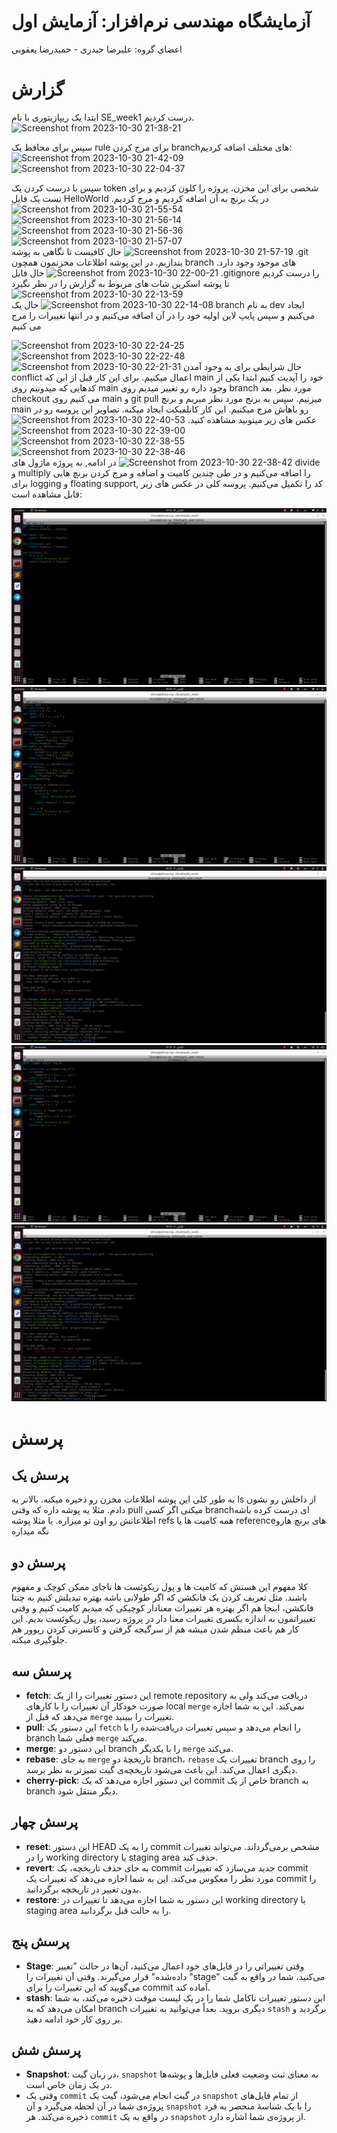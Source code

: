 # آزمایشگاه مهندسی نرم‌افزار: آزمایش اول
اعضای گروه: علیرضا حیدری - حمیدرضا یعقوبی

# گزارش
ابتدا یک ریپازیتوری با نام SE_week1 درست کردیم.
![Screenshot from 2023-10-30 21-38-21](https://github.com/hamidrezayaghobi/SL_week1/assets/59170724/798c4d3e-9bca-4ef4-a16e-82e49fd3462d)

سپس برای محافظ یک rule برای مرج کردن branchهای مختلف اضافه کردیم:
![Screenshot from 2023-10-30 21-42-09](https://github.com/hamidrezayaghobi/SL_week1/assets/59170724/d091c93d-f7db-44ec-b480-f98ca120835d)
![Screenshot from 2023-10-30 22-04-37](https://github.com/hamidrezayaghobi/SL_week1/assets/59170724/9ca3fe78-2825-4bff-88c2-bd3591134862)

سپس با درست کردن یک token شخصی برای این مخزن، پروژه را کلون کردیم و برای تست یک فایل HelloWorld در یک برنچ به آن اضافه کردیم و مرج کردیم.
![Screenshot from 2023-10-30 21-55-54](https://github.com/hamidrezayaghobi/SL_week1/assets/59170724/c3bb7758-26b7-46b3-aadd-c2e39f8645d5)
![Screenshot from 2023-10-30 21-56-14](https://github.com/hamidrezayaghobi/SL_week1/assets/59170724/233002c0-5f92-4374-abb2-fa567e004952)
![Screenshot from 2023-10-30 21-56-36](https://github.com/hamidrezayaghobi/SL_week1/assets/59170724/721bd11b-56a1-48fb-a064-7bdda5f83c28)
![Screenshot from 2023-10-30 21-57-07](https://github.com/hamidrezayaghobi/SL_week1/assets/59170724/dbf22cb3-d9c0-4072-a3d2-485c149ab6fb)
![Screenshot from 2023-10-30 21-57-19](https://github.com/hamidrezayaghobi/SL_week1/assets/59170724/a6318dfa-fb17-4c15-a770-897ceeb59851)
حال کافیست تا نگاهی به پوشه .git بندازیم. در این پوشه اطلاعات مخزنمون همچون branch های موجود وجود دارد.
![Screenshot from 2023-10-30 22-00-21](https://github.com/hamidrezayaghobi/SL_week1/assets/59170724/32144a02-337c-4cd9-b3fb-4872b84b6b6b)
حال فایل .gitignore را درست کردیم تا پوشه اسکرین شات های مربوط به گزارش را در نظر نگیرد
![Screenshot from 2023-10-30 22-13-59](https://github.com/hamidrezayaghobi/SL_week1/assets/59170724/60fecf2a-1ed7-4ee0-a28b-f25849d48340)
![Screenshot from 2023-10-30 22-14-08](https://github.com/hamidrezayaghobi/SL_week1/assets/59170724/00d0bc4a-5085-4e42-b9bc-502411f38121)
حال یک branch به نام dev ایجاد می‌کنیم و سپس پایپ لاین اولیه خود را در آن اضافه می‌کنیم و در انتها تغییرات را مرج می کنیم

![Screenshot from 2023-10-30 22-24-25](https://github.com/hamidrezayaghobi/SL_week1/assets/59170724/76c4aec3-1b83-484a-b0c0-45af52d51e23)
![Screenshot from 2023-10-30 22-22-48](https://github.com/hamidrezayaghobi/SL_week1/assets/59170724/bae19125-b6c3-43ed-9e42-e0c0326d50bf)
![Screenshot from 2023-10-30 22-21-31](https://github.com/hamidrezayaghobi/SL_week1/assets/59170724/2efa0b5a-bae6-457f-b83a-08fe2324cb7e)
حال شرایطی برای به وجود آمدن conflict اعمال میکنیم. برای این کار قبل از این که main خود را آپدیت کنیم ابتدا یکی از کدهایی که میدونیم روی main وجود داره رو تغییر میدیم روی branch مورد نظر. بعد checkout می کنیم روی main و git pull میزنیم. سپس به برنج مورد نظر میریم و برنچ main رو باهاش مرج میکنیم. این کار کانلفیکت ایجاد میکنه. تصاویر این پروسه رو در عکس های زیر میتونید مشاهده کنید.
![Screenshot from 2023-10-30 22-40-53](https://github.com/hamidrezayaghobi/SL_week1/assets/59170724/dda89997-816e-4ae0-9cc9-6c5989966ed4)
![Screenshot from 2023-10-30 22-39-00](https://github.com/hamidrezayaghobi/SL_week1/assets/59170724/13716480-1069-4c04-b35e-e83d3f21afaa)
![Screenshot from 2023-10-30 22-38-55](https://github.com/hamidrezayaghobi/SL_week1/assets/59170724/49981028-fb96-4ef2-a431-d72ad0a94c56)
![Screenshot from 2023-10-30 22-38-46](https://github.com/hamidrezayaghobi/SL_week1/assets/59170724/9e453b64-3c68-452f-bbfc-065127ce1a18)
![Screenshot from 2023-10-30 22-38-42](https://github.com/hamidrezayaghobi/SL_week1/assets/59170724/7b9d4375-29c7-4f89-a492-85a7714625ad)
در ادامه, به پروژه ماژول های divide و multiply را اضافه می‌کنیم و در طی چندین کامیت و اضافه و مرج کردن برنچ هایی برای logging و floating support, کد را تکمیل می‌کنیم. پروسه کلی در عکس های زیر قابل مشاهده است:

![Screenshot Description](https://raw.githubusercontent.com/hamidrezayaghobi/SL_week1/master/screenshots/added_func.png)
![Screenshot Description](https://raw.githubusercontent.com/hamidrezayaghobi/SL_week1/master/screenshots/conf_code.png)
![Screenshot Description](https://raw.githubusercontent.com/hamidrezayaghobi/SL_week1/master/screenshots/resolve_conf.png)
![Screenshot Description](https://raw.githubusercontent.com/hamidrezayaghobi/SL_week1/master/screenshots/final_code.png)
![Screenshot Description](https://raw.githubusercontent.com/hamidrezayaghobi/SL_week1/master/screenshots/resolve_conf.png)

# پرسش

## پرسش یک
به طور کلی این پوشه اطلاعات مخزن رو ذخیره میکنه. بالاتر یه ls از داخلش رو نشون دادم. مثلا یه پوشه داره که وقتی pull میکنی اگر کسی branchای درست کرده باشه اطلاعاتش رو اون تو میزاره. یا مثلا پوشه refs همه کامیت ها یا referenceهای برنچ هارو نگه میداره

## پرسش دو
کلا مفهوم این هستش که کامیت ها و پول ریکوئست ها تاجای ممکن کوچک و مفهوم باشند. مثل تعریف کردن یک فانکشن که اگر طولانی باشه بهتره تبدیلش کنیم به چنتا فانکشن، اینجا هم اگر بهتره هر تغییرات معنادار کوچیکی که میدیم کامیت کنیم و وقتی تغییراتمون به اندازه یکسری تغییرات معنا دار در پروژه رسید، پول ریکوئست بدیم. این کار هم باعث منظم شدن میشه هم از سرگیجه گرفتن و کانسرنی کردن ریوور هم جلوگیری میکنه.

## پرسش سه
- **fetch**: این دستور تغییرات را از یک remote repository دریافت می‌کند ولی به صورت خودکار آن تغییرات را با کارهای local `merge` نمی‌کند. این به شما اجازه می‌دهد که قبل از `merge` تغییرات را ببینید.
- **pull**: این دستور یک `fetch` را انجام می‌دهد و سپس تغییرات دریافت‌شده را با branch فعلی شما `merge` می‌کند.
- **merge**: این دستور دو branch را با یکدیگر `merge` می‌کند.
- **rebase**: به جای `merge` تاریخچهٔ دو branch، `rebase` تغییرات یک branch را روی دیگری اعمال می‌کند. این باعث می‌شود تاریخچه‌ی گیت تمیزتر به نظر برسد.
- **cherry-pick**: این دستور اجازه می‌دهد که یک commit خاص از یک branch به branch دیگر منتقل شود.

## پرسش چهار

- **reset**: این دستور HEAD را به یک commit مشخص برمی‌گرداند. می‌تواند تغییرات را در working directory یا staging area حذف کند.
- **revert**: به جای حذف تاریخچه، یک commit جدید می‌سازد که تغییرات commit مورد نظر را معکوس می‌کند. این به شما اجازه می‌دهد که تغییرات یک commit را بدون تغییر در تاریخچه برگردانید.
- **restore**: این دستور به شما اجازه می‌دهد تا تغییرات در working directory یا staging area را به حالت قبل برگردانید.

## پرسش پنج

- **Stage**: وقتی تغییراتی را در فایل‌های خود اعمال می‌کنید، آن‌ها در حالت "تغییر داده‌شده" قرار می‌گیرند. وقتی آن تغییرات را "stage" می‌کنید، شما در واقع به گیت می‌گویید که این تغییرات را برای commit آماده کند.
- **stash**: این دستور تغییرات ناکامل شما را در یک لیست موقت ذخیره می‌کند، به شما امکان می‌دهد که به branch دیگری بروید. بعداً می‌توانید به تغییرات `stash` برگردید و بر روی کار خود ادامه دهید.

## پرسش شش

- **Snapshot**: در زبان گیت، `snapshot` به معنای ثبت وضعیت فعلی فایل‌ها و پوشه‌ها در یک زمان خاص است. 
- وقتی یک `commit` در گیت انجام می‌شود، گیت یک `snapshot` از تمام فایل‌های پروژه‌ی شما در آن لحظه می‌گیرد و آن `snapshot` را با یک شناسهٔ منحصر به فرد ذخیره می‌کند. هر `commit` در واقع به یک `snapshot` از پروژه‌ی شما اشاره دارد.








